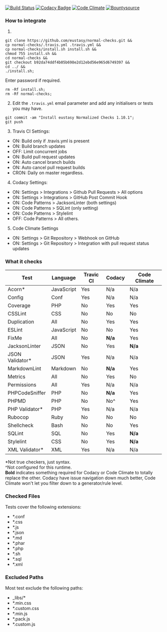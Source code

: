 [![Build Status](https://travis-ci.org/eustasy/normal-checks.svg?branch=master)](https://travis-ci.org/eustasy/normal-checks)
[![Codacy Badge](https://api.codacy.com/project/badge/Grade/17a405e43e78405c900869b7f9359dfc)](https://www.codacy.com/app/eustasy/normal-checks)
[![Code Climate](https://codeclimate.com/github/eustasy/normal-checks/badges/gpa.svg)](https://codeclimate.com/github/eustasy/normal-checks)
[![Bountysource](https://www.bountysource.com/badge/tracker?tracker_id=23271629)](https://www.bountysource.com/teams/eustasy/issues?tracker_ids=23271629)

### How to integrate

1.
```
git clone https://github.com/eustasy/normal-checks.git &&
cp normal-checks/.travis.yml .travis.yml &&
cp normal-checks/install.sh install.sh &&
chmod 755 install.sh &&
cd normal-checks &&
git checkout b92da74ddf4b05b698e2d12ebd56e965d6749397 &&
cd ../ &&
./install.sh;
```
Enter password if required.
```
rm -Rf install.sh;
rm -Rf normal-checks;
```
2. Edit the `.travis.yml` email parameter and add any initialisers or tests you may have.
```
git commit -am "Install eustasy Normalized Checks 1.10.1";
git push
```
3. Travis CI Settings:
  - ON: Build only if .travis.yml is present
  - ON: Build branch updates
  - OFF: Limit concurrent jobs
  - ON: Build pull request updates
  - ON: Auto cancel branch builds
  - ON: Auto cancel pull request builds
  - CRON: Daily on master regardless.
4. Codacy Settings:
  - ON: Settings > Integrations > Github Pull Requests > All options
  - ON: Settings > Integrations > GitHub Post Commit Hook
  - ON: Code Patterns > JacksonLinter (both settings)
  - ON: Code Patterns > SQLint (only setting)
  - ON: Code Patterns > Stylelint
  - OFF: Code Patterns > All others.
5. Code Climate Settings
  - ON: Settings > Git Repository > Webhook on GitHub
  - ON: Settings > Git Repository > Integration with pull request status updates

### What it checks

| Test | Language | Travic CI | Codacy | Code Climate |
|------|----------|-----------|--------|--------------|
| Acorn* | JavaScript     | Yes | N/a | N/a |
| Config | Conf           | Yes | N/a | N/a |
| Coverage | PHP          | No  | Yes | Yes |
| CSSLint | CSS           | No  | No  | No  |
| Duplication | All       | No  | Yes | Yes |
| ESLint | JavaScript     | No  | No  | Yes |
| FixMe | All             | No  | **N/a** | Yes |
| JacksonLinter | JSON    | No  | Yes | **N/a** |
| JSON Validator* | JSON  | Yes | N/a | N/a |
| MarkdownLint | Markdown | No  | **N/a** | Yes |
| Metrics | All           | No  | Yes | No  |
| Permissions | All       | Yes | N/a | N/a |
| PHPCodeSniffer | PHP    | No  | **N/a** | Yes |
| PHPMD | PHP             | No  | No^ | Yes |
| PHP Validator* | PHP    | Yes | N/a | N/a |
| Rubocop | Ruby          | No  | No  | No  |
| Shellcheck | Bash       | No  | No  | Yes |
| SQLint | SQL            | No  | Yes | **N/a** |
| Stylelint | CSS         | No  | Yes | **N/a** |
| XML Validator* | XML    | Yes | N/a | N/a |

*Not true checkers, just syntax.  
^Not configured for this runtime.  
**Bold** indicates something required for Codacy or Code Climate to totally replace the other. Codacy have issue navigation down much better, Code Climate won't let you filter down to a generator/rule level.

### Checked Files

Tests cover the following extensions:

- *.conf
- *.css
- *.js
- *.json
- *.md
- *.phar
- *.php
- *.sh
- *.sql
- *.xml

### Excluded Paths

Most test exclude the following paths:

- _libs/*
- *.min.css
- *.custom.css
- *.min.js
- *.pack.js
- *.custom.js
